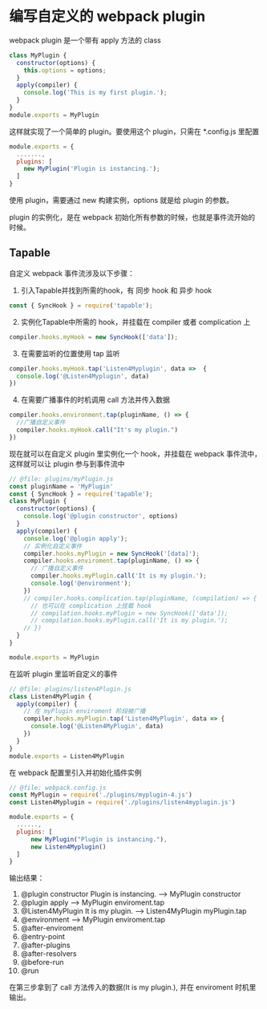 编写自定义的 webpack plugin
===========================

webpack plugin 是一个带有 apply 方法的 class

```js
class MyPlugin {
  constructor(options) {
    this.options = options;
  }
  apply(compiler) {
    console.log('This is my first plugin.');
  }
}
module.exports = MyPlugin
```
这样就实现了一个简单的 plugin。要使用这个 plugin，只需在 *.config.js 里配置
```js
module.exports = {
  .......,
  plugins: [
    new MyPlugin('Plugin is instancing.');
  ]
}
```
使用 plugin，需要通过 new 构建实例，options 就是给 plugin 的参数。

plugin 的实例化，是在 webpack 初始化所有参数的时候，也就是事件流开始的时候。

## Tapable

自定义 webpack 事件流涉及以下步骤：

1. 引入Tapable并找到所需的hook，有 同步 hook 和 异步 hook
```js
const { SyncHook } = require('tapable');
```
2. 实例化Tapable中所需的 hook，并挂载在 compiler 或者 complication 上
```js
compiler.hooks.myHook = new SyncHook(['data']);
```
3. 在需要监听的位置使用 tap 监听
```js
compiler.hooks.myHook.tap('Listen4Myplugin', data =>  {
  console.log('@Listen4Myplugin', data)
})
```
4. 在需要广播事件的时机调用 call 方法并传入数据
```js
compiler.hooks.environment.tap(pluginName, () => {
  //广播自定义事件
  compiler.hooks.myHook.call("It's my plugin.")
})
```

现在就可以在自定义 plugin 里实例化一个 hook，并挂载在 webpack 事件流中，这样就可以让 plugin 参与到事件流中

```js
// @file: plugins/myPlugin.js
const pluginName = 'MyPlugin'
const { SyncHook } = require('tapable');
class MyPlugin {
  constructor(options) {
    console.log('@plugin constructor', options)
  }
  apply(compiler) {
    console.log('@plugin apply');
    // 实例化自定义事件
    compiler.hooks.myPlugin = new SyncHook('[data]');
    compiler.hooks.enviroment.tap(pluginName, () => {
      // 广播自定义事件
      compiler.hooks.myPlugin.call('It is my plugin.');
      console.log('@environment');
    })
    // compiler.hooks.complication.tap(pluginName, (compilation) => {
      // 也可以在 complication 上挂载 hook
      // compilation.hooks.myPlugin = new SyncHook(['data']);
      // compilation.hooks.myPlugin.call('It is my plugin.');
    // })
  }
}

module.exports = MyPlugin
```

在监听 plugin 里监听自定义的事件
```js
// @file: plugins/listen4Plugin.js
class Listen4MyPlugin {
  apply(compiler) {
    // 在 myPlugin enviroment 阶段被广播
    compiler.hooks.myPlugin.tap('Listen4MyPlugin', data => {
      console.log('@Listen4MyPlugin', data)
    })
  }
}
module.exports = Listen4MyPlugin
```

在 webpack 配置里引入并初始化插件实例

```js
// @file: webpack.config.js
const MyPlugin = require('./plugins/myplugin-4.js')
const Listen4Myplugin = require('./plugins/listen4myplugin.js')

module.exports = {
  ......,
  plugins: [
      new MyPlugin("Plugin is instancing."),
      new Listen4Myplugin()
  ]
}
```
输出结果：

1. @plugin constructor Plugin is instancing.  --> MyPlugin constructor
1. @plugin apply                              --> MyPlugin enviroment.tap
1. @Listen4MyPlugin It is my plugin.          --> Listen4MyPlugin myPlugin.tap
1. @environment                               --> MyPlugin enviroment.tap
1. @after-enviroment
1. @entry-point
1. @after-plugins
1. @after-resolvers
1. @before-run
1. @run

在第三步拿到了 call 方法传入的数据(It is my plugin.), 并在 enviroment 时机里输出。
